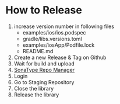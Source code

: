 # How to Release

1. increase version number in following files
	- examples/ios/ios.podspec
	- gradle/libs.versions.toml
	- examples/iosApp/Podfile.lock
	- README.md
2. Create a new Release & Tag on Github
3. Wait for build and upload
4. [SonaType Repo Manager](https://s01.oss.sonatype.org/)
5. Login
6. Go to Staging Repository
7. Close the library
8. Release the library